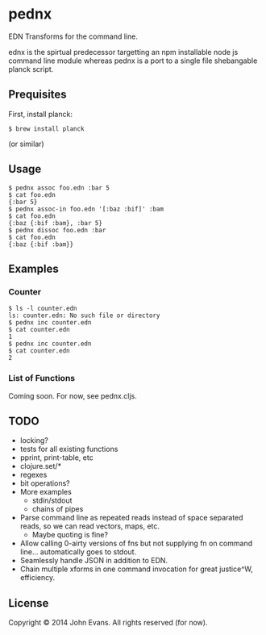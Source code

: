 # pednx

EDN Transforms for the command line.

ednx is the spirtual predecessor targetting an npm installable node js command
line module whereas pednx is a port to a single file shebangable planck script.

## Prequisites

First, install planck:

```
$ brew install planck
```

(or similar)

## Usage

```
$ pednx assoc foo.edn :bar 5
$ cat foo.edn
{:bar 5}
$ pednx assoc-in foo.edn '[:baz :bif]' :bam
$ cat foo.edn
{:baz {:bif :bam}, :bar 5}
$ pednx dissoc foo.edn :bar
$ cat foo.edn
{:baz {:bif :bam}}
```

## Examples

### Counter

```
$ ls -l counter.edn
ls: counter.edn: No such file or directory
$ pednx inc counter.edn
$ cat counter.edn
1
$ pednx inc counter.edn
$ cat counter.edn
2
```

### List of Functions

Coming soon.  For now, see pednx.cljs.

## TODO

- locking?
- tests for all existing functions
- pprint, print-table, etc
- clojure.set/*
- regexes
- bit operations?
- More examples
  - stdin/stdout
  - chains of pipes
- Parse command line as repeated reads instead of space separated reads, so we
  can read vectors, maps, etc.
  - Maybe quoting is fine?
- Allow calling 0-airty versions of fns but not supplying fn on command
  line... automatically goes to stdout.
- Seamlessly handle JSON in addition to EDN.
- Chain multiple xforms in one command invocation for great justice^W, efficiency.

## License

Copyright © 2014 John Evans.  All rights reserved (for now).
